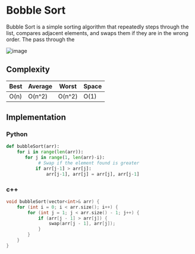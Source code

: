 # Bobble Sort

Bubble Sort is a simple sorting algorithm that repeatedly steps through the list, compares adjacent elements, and swaps them if they are in the wrong order. The pass through the

![image](https://upload.wikimedia.org/wikipedia/commons/c/c8/Bubble-sort-example-300px.gif)


## Complexity

| Best | Average | Worst | Space |
| --- | --- | --- | --- |
| O(n) | O(n^2) | O(n^2) | O(1) |

## Implementation

### Python

```python
def bubbleSort(arr):
    for i in range(len(arr)):
       for j in range(1, len(arr)-i):
            # Swap if the element found is greater
           if arr[j-1] > arr[j]:
               arr[j-1], arr[j] = arr[j], arr[j-1]

```

### c++

```cpp
void bubbleSort(vector<int>& arr) {
    for (int i = 0; i < arr.size(); i++) {
        for (int j = 1; j < arr.size() - 1; j++) {
            if (arr[j - 1] > arr[j]) {
                swap(arr[j - 1], arr[j]);
            }
        }
    }
}
```
